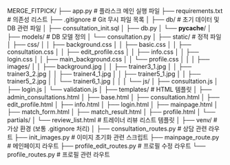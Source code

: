   MERGE_FITPICK/
  ├── app.py                         # 플라스크 메인 실행 파일
  ├── requirements.txt              # 의존성 리스트
  ├── .gitignore                    # Git 무시 파일 목록
  │
  ├── db/                           # 초기 데이터 및 DB 관련 파일
  │   ├── consultation_init.sql
  │   ├── db.py
  │   └── __pycache__/
  │
  ├── models/                       # DB 모델 정의
  │   └── consultation.py
  │
  ├── static/                       # 정적 파일
  │   ├── css/
  │   │   ├── background.css
  │   │   ├── basic.css
  │   │   ├── consultation.css
  │   │   ├── edit_profile.css
  │   │   ├── info.css
  │   │   ├── login.css
  │   │   ├── main_background.css
  │   │   └── profile.css
  │   │
  │   ├── images/
  │   │   ├── background.jpg
  │   │   ├── trainer3_1.jpg
  │   │   ├── trainer3_2.jpg
  │   │   ├── trainer4_1.jpg
  │   │   ├── trainer5_1.jpg
  │   │   ├── trainer5_2.jpg
  │   │   └── trainer6_1.jpg
  │   │
  │   └── js/
  │       ├── consultation.js
  │       ├── login.js
  │       └── validation.js
  │
  ├── templates/                    # HTML 템플릿
  │   ├── admin_consultations.html
  │   ├── base.html
  │   ├── consultation.html
  │   ├── edit_profile.html
  │   ├── info.html
  │   ├── login.html
  │   ├── mainpage.html
  │   ├── match_form.html
  │   ├── match_result.html
  │   ├── profile.html
  │   └── partials/
  │       └── review_list.html      # 트레이너 리뷰 리스트 템플릿
  │
  ├── venv/                         # 가상 환경 (보통 .gitignore 처리)
  │
  ├── consultation_routes.py       # 상담 관련 라우트
  ├── init_images.py               # 이미지 초기화 관련 스크립트
  ├── mainpage_route.py            # 메인페이지 라우트
  ├── profile_edit_routes.py       # 프로필 수정 라우트
  └── profile_routes.py            # 프로필 관련 라우트
